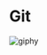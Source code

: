 # Git

![giphy](https://user-images.githubusercontent.com/99830416/220442077-f61e72fc-a909-4350-85bf-f2eb9d255c57.gif)
